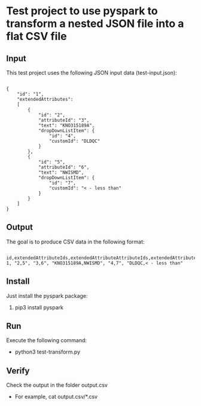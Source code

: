 # Test project to use pyspark to transform a nested JSON file into a flat CSV file


## Input

This test project uses the following JSON input data (test-input.json):

```

{
	"id": "1",
	"extendedAttributes": 
	[
		{
			"id": "2",
			"attributeId": "3",
			"text": "KNO315189A",
			"dropDownListItem": {
				"id": "4",
				"customId": "DLDQC"		
			}
		},
		{
			"id": "5",
			"attributeId": "6",
			"text": "NWISMD",
			"dropDownListItem": {
				"id": "7",
				"customId": "< - less than"		
			}
		}
	]
}

```


## Output

The goal is to produce CSV data in the following format:

```

id,extendedAttributeIds,extendedAttributeAttributeIds,extendedAttributeTexts,extendedAttributeListItemIds,extendedAttributeListItemCustomIds
1, "2,5", "3,6", "KNO315189A,NWISMD", "4,7", "DLDQC,< - less than"

```

## Install

Just install the pyspark package:

1. pip3 install pyspark


## Run

Execute the following command:

* python3 test-transform.py


## Verify

Check the output in the folder output.csv

* For example, cat output.csv/*.csv
